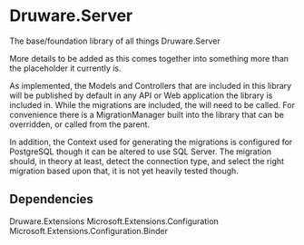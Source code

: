 # Druware.Server

The base/foundation library of all things Druware.Server

More details to be added as this comes together into something more than the
placeholder it currently is.

As implemented, the Models and Controllers that are included in this library
will be published by default in any API or Web application the library is
included in.  While the migrations are included, the will need to be called.
For convenience there is a MigrationManager built into the library that can
be overridden, or called from the parent.

In addition, the Context used for generating the migrations is configured
for PostgreSQL though it can be altered to use SQL Server.  The migration
should, in theory at least, detect the connection type, and select the right
migration based upon that, it is not yet heavily tested though.


## Dependencies

Druware.Extensions
Microsoft.Extensions.Configuration
Microsoft.Extensions.Configuration.Binder
